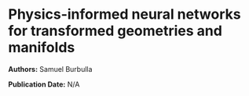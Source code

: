 # Physics-informed neural networks for transformed geometries and manifolds

**Authors:** Samuel Burbulla

**Publication Date:** N/A

